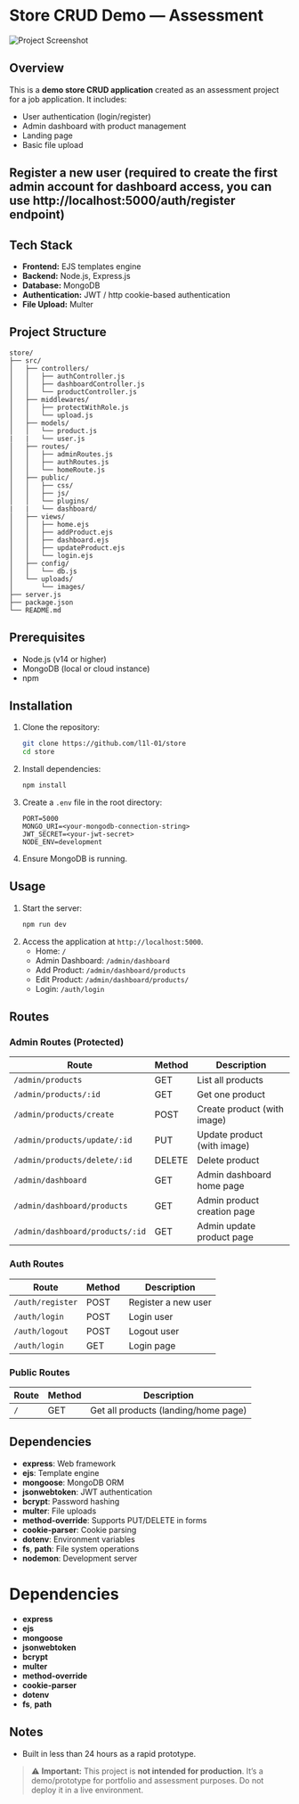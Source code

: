 # Store CRUD Demo — Assessment

![Project Screenshot](./Home.png)

## Overview
This is a **demo store CRUD application** created as an assessment project for a job application.
It includes:
- User authentication (login/register)
- Admin dashboard with product management
- Landing page
- Basic file upload

## Register a new user (required to create the first admin account for dashboard access, you can use http://localhost:5000/auth/register endpoint)


## Tech Stack

- **Frontend:** EJS templates engine
- **Backend:** Node.js, Express.js
- **Database:** MongoDB
- **Authentication:** JWT / http cookie-based authentication
- **File Upload:** Multer

## Project Structure
```
store/
├── src/
│   ├── controllers/
│   │   ├── authController.js
│   │   ├── dashboardController.js
│   │   └── productController.js
│   ├── middlewares/
│   │   ├── protectWithRole.js
│   │   └── upload.js
│   ├── models/
│   │   └── product.js
|   |   └── user.js
│   ├── routes/
│   │   ├── adminRoutes.js
│   │   ├── authRoutes.js
│   │   └── homeRoute.js
│   ├── public/
│   │   ├── css/
│   │   ├── js/
│   │   └── plugins/
|   |   └── dashboard/
│   ├── views/
│   │   ├── home.ejs
│   │   ├── addProduct.ejs
│   │   ├── dashboard.ejs
│   │   ├── updateProduct.ejs
│   │   └── login.ejs
│   ├── config/
│   │   └── db.js
│   └── uploads/
│       └── images/
├── server.js
├── package.json
└── README.md
```

## Prerequisites
- Node.js (v14 or higher)
- MongoDB (local or cloud instance)
- npm

## Installation
1. Clone the repository:
   ```bash
   git clone https://github.com/l1l-01/store
   cd store
   ```
2. Install dependencies:
   ```bash
   npm install
   ```
3. Create a `.env` file in the root directory:
   ```env
   PORT=5000
   MONGO_URI=<your-mongodb-connection-string>
   JWT_SECRET=<your-jwt-secret>
   NODE_ENV=development
   ```
4. Ensure MongoDB is running.

## Usage
1. Start the server:
   ```bash
   npm run dev
   ```
2. Access the application at `http://localhost:5000`.
   - Home: `/`
   - Admin Dashboard: `/admin/dashboard`
   - Add Product: `/admin/dashboard/products`
   - Edit Product: `/admin/dashboard/products/`
   - Login: `/auth/login`

## Routes

### Admin Routes (Protected)
| Route | Method | Description |
|-------|--------|-------------|
| `/admin/products` | GET | List all products |
| `/admin/products/:id` | GET | Get one product |
| `/admin/products/create` | POST | Create product (with image) |
| `/admin/products/update/:id` | PUT | Update product (with image) |
| `/admin/products/delete/:id` | DELETE | Delete product |
| `/admin/dashboard` | GET | Admin dashboard home page |
| `/admin/dashboard/products` | GET | Admin product creation page |
| `/admin/dashboard/products/:id` | GET | Admin update product page |

### Auth Routes
| Route | Method | Description |
|-------|--------|-------------|
| `/auth/register` | POST | Register a new user |
| `/auth/login` | POST | Login user |
| `/auth/logout` | POST | Logout user |
| `/auth/login` | GET | Login page |

### Public Routes
| Route | Method | Description |
|-------|--------|-------------|
| `/` | GET | Get all products (landing/home page) |

## Dependencies
- **express**: Web framework
- **ejs**: Template engine
- **mongoose**: MongoDB ORM
- **jsonwebtoken**: JWT authentication
- **bcrypt**: Password hashing
- **multer**: File uploads
- **method-override**: Supports PUT/DELETE in forms
- **cookie-parser**: Cookie parsing
- **dotenv**: Environment variables
- **fs**, **path**: File system operations
- **nodemon**: Development server

# Dependencies
- **express**
- **ejs**
- **mongoose**
- **jsonwebtoken**
- **bcrypt**
- **multer**
- **method-override**
- **cookie-parser**
- **dotenv**
- **fs**, **path**



## Notes
- Built in less than 24 hours as a rapid prototype.
> ⚠ **Important:** This project is **not intended for production**. It’s a demo/prototype for portfolio and assessment purposes. Do not deploy it in a live environment.
